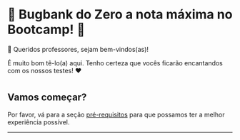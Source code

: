 # 🌲 Bugbank do Zero a nota máxima no Bootcamp! 🦆

👋 Queridos professores, sejam bem-vindos(as)!

É muito bom tê-lo(a) aqui. Tenho certeza que vocês ficarão encantandos com os nossos testes! ❤️




#
## Vamos começar?

Por favor, vá para a seção [pré-requisitos](requisitos.md) para que possamos ter a melhor experiência possível.

___

